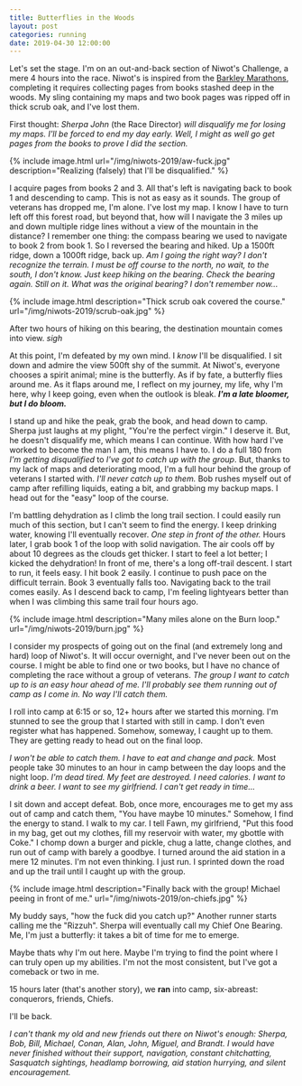 ```yaml
---
title: Butterflies in the Woods
layout: post
categories: running
date: 2019-04-30 12:00:00
---
```


Let's set the stage. I'm on an out-and-back section of Niwot's Challenge, a mere 4 hours into the race. Niwot's is inspired from the [Barkley Marathons](http://barkleymovie.com/), completing it requires collecting pages from books stashed deep in the woods. My sling containing my maps and two book pages was ripped off in thick scrub oak, and I've lost them.

<!--break-->

First thought: _Sherpa John_ (the Race Director) _will disqualify me for losing my maps. I'll be forced to end my day early. Well, I might as well go get pages from the books to prove I did the section._

{% include image.html url="/img/niwots-2019/aw-fuck.jpg" description="Realizing (falsely) that I'll be disqualified." %}

I acquire pages from books 2 and 3. All that's left is navigating back to book 1 and descending to camp. This is not as easy as it sounds. The group of veterans has dropped me, I'm alone. I've lost my map. I know I have to turn left off this forest road, but beyond that, how will I navigate the 3 miles up and down multiple ridge lines without a view of the mountain in the distance? I remember one thing: the compass bearing we used to navigate to book 2 from book 1. So I reversed the bearing and hiked. Up a 1500ft ridge, down a 1000ft ridge, back up. _Am I going the right way? I don't recognize the terrain. I must be off course to the north, no wait, to the south, I don't know. Just keep hiking on the bearing. Check the bearing again. Still on it. What was the original bearing? I don't remember now..._

{% include image.html description="Thick scrub oak covered the course." url="/img/niwots-2019/scrub-oak.jpg" %}

After two hours of hiking on this bearing, the destination mountain comes into view. _sigh_

At this point, I'm defeated by my own mind. I _know_ I'll be disqualified. I sit down and admire the view 500ft shy of the summit. At Niwot's, everyone chooses a spirit animal; mine is the butterfly. As if by fate, a butterfly flies around me. As it flaps around me, I reflect on my journey, my life, why I'm here, why I keep going, even when the outlook is bleak. _**I'm a late bloomer, but I do bloom.**_

I stand up and hike the peak, grab the book, and head down to camp. Sherpa just laughs at my plight, "You're the perfect virgin." I deserve it. But, he doesn't disqualify me, which means I can continue. With how hard I've worked to become the man I am, this means I have to. I do a full 180 from _I'm getting disqualified_ to _I've got to catch up with the group_. But, thanks to my lack of maps and deteriorating mood, I'm a full hour behind the group of veterans I started with. _I'll never catch up to them._ Bob rushes myself out of camp after refilling liquids, eating a bit, and grabbing my backup maps. I head out for the "easy" loop of the course.

I'm battling dehydration as I climb the long trail section. I could easily run much of this section, but I can't seem to find the energy. I keep drinking water, knowing I'll eventually recover. _One step in front of the other._ Hours later, I grab book 1 of the loop with solid navigation. The air cools off by about 10 degrees as the clouds get thicker. I start to feel a lot better; I kicked the dehydration! In front of me, there's a long off-trail descent. I start to run, it feels easy. I hit book 2 easily. I continue to push pace on the difficult terrain. Book 3 eventually falls too. Navigating back to the trail comes easily. As I descend back to camp, I'm feeling lightyears better than when I was climbing this same trail four hours ago.

{% include image.html description="Many miles alone on the Burn loop." url="/img/niwots-2019/burn.jpg" %}

I consider my prospects of going out on the final (and extremely long and hard) loop of Niwot's. It will occur overnight, and I've never been out on the course. I might be able to find one or two books, but I have no chance of completing the race without a group of veterans. _The group I want to catch up to is an easy hour ahead of me. I'll probably see them running out of camp as I come in. No way I'll catch them._

I roll into camp at 6:15 or so, 12+ hours after we started this morning. I'm stunned to see the group that I started with still in camp. I don't even register what has happened. Somehow, someway, I caught up to them. They are getting ready to head out on the final loop.

_I won't be able to catch them. I have to eat and change and pack._ Most people take 30 minutes to an hour in camp between the day loops and the night loop. _I'm dead tired. My feet are destroyed. I need calories. I want to drink a beer. I want to see my girlfriend. I can't get ready in time..._

I sit down and accept defeat. Bob, once more, encourages me to get my ass out of camp and catch them, "You have maybe 10 minutes." Somehow, I find the energy to stand. I walk to my car. I tell Fawn, my girlfriend, "Put this food in my bag, get out my clothes, fill my reservoir with water, my gbottle with Coke." I chomp down a burger and pickle, chug a latte, change clothes, and run out of camp with barely a goodbye. I turned around the aid station in a mere 12 minutes. I'm not even thinking. I just run. I sprinted down the road and up the trail until I caught up with the group.

{% include image.html description="Finally back with the group! Michael peeing in front of me." url="/img/niwots-2019/on-chiefs.jpg" %}

My buddy says, "how the fuck did you catch up?" Another runner starts calling me the "Rizzuh". Sherpa will eventually call my Chief One Bearing. Me, I'm just a butterfly: it takes a bit of time for me to emerge.

Maybe thats why I'm out here. Maybe I'm trying to find the point where I can truly open up my abilities. I'm not the most consistent, but I've got a comeback or two in me.

15 hours later (that's another story), we **ran** into camp, six-abreast: conquerors, friends, Chiefs.

I'll be back.

_I can't thank my old and new friends out there on Niwot's enough: Sherpa, Bob, Bill, Michael, Conan, Alan, John, Miguel, and Brandt. I would have never finished without their support, navigation, constant chitchatting, Sasquatch sightings, headlamp borrowing, aid station hurrying, and silent encouragement._
